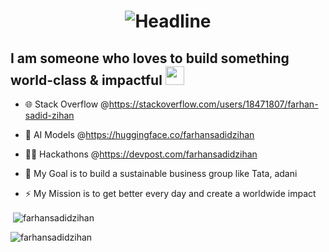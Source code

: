 <h1 align=center>
    <img src="https://readme-typing-svg.herokuapp.com?font=Poppins&size=32&duration=3500&color=C9D1D1FF&center=true&width=600&lines=Hi!;I'm+Zihan" alt="Headline" />
</h1>

## I am someone who loves to build something world-class & impactful <img src="https://media.giphy.com/media/WUlplcMpOCEmTGBtBW/giphy.gif" width="30">

- 🌐 Stack Overflow @https://stackoverflow.com/users/18471807/farhan-sadid-zihan
  
- 🤖 AI Models @https://huggingface.co/farhansadidzihan
  
- 👨‍💻 Hackathons @https://devpost.com/farhansadidzihan

- 🎯 My Goal is to build a sustainable business group like Tata, adani
  
- ⚡ My Mission is to get better every day and create a worldwide impact

<p>&nbsp;<img align="center" src="https://github-readme-stats.vercel.app/api?username=farhansadidzihan&show_icons=true&locale=en&theme=radical" alt="farhansadidzihan" /></p>

<p><img align="center" src="https://github-readme-streak-stats.herokuapp.com/?user=farhansadidzihan&theme=radical" alt="farhansadidzihan" /></p>
